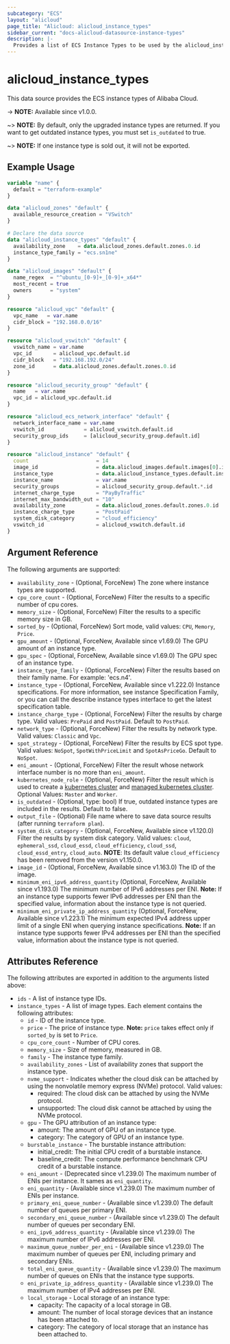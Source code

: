 ```yaml
---
subcategory: "ECS"
layout: "alicloud"
page_title: "Alicloud: alicloud_instance_types"
sidebar_current: "docs-alicloud-datasource-instance-types"
description: |-
  Provides a list of ECS Instance Types to be used by the alicloud_instance resource.
---
```


# alicloud_instance_types

This data source provides the ECS instance types of Alibaba Cloud.

-> **NOTE:** Available since v1.0.0.

~> **NOTE:** By default, only the upgraded instance types are returned. If you want to get outdated instance types, you must set `is_outdated` to true.

~> **NOTE:** If one instance type is sold out, it will not be exported.

## Example Usage

```terraform
variable "name" {
  default = "terraform-example"
}

data "alicloud_zones" "default" {
  available_resource_creation = "VSwitch"
}

# Declare the data source
data "alicloud_instance_types" "default" {
  availability_zone    = data.alicloud_zones.default.zones.0.id
  instance_type_family = "ecs.sn1ne"
}

data "alicloud_images" "default" {
  name_regex  = "^ubuntu_[0-9]+_[0-9]+_x64*"
  most_recent = true
  owners      = "system"
}

resource "alicloud_vpc" "default" {
  vpc_name   = var.name
  cidr_block = "192.168.0.0/16"
}

resource "alicloud_vswitch" "default" {
  vswitch_name = var.name
  vpc_id       = alicloud_vpc.default.id
  cidr_block   = "192.168.192.0/24"
  zone_id      = data.alicloud_zones.default.zones.0.id
}

resource "alicloud_security_group" "default" {
  name   = var.name
  vpc_id = alicloud_vpc.default.id
}

resource "alicloud_ecs_network_interface" "default" {
  network_interface_name = var.name
  vswitch_id             = alicloud_vswitch.default.id
  security_group_ids     = [alicloud_security_group.default.id]
}

resource "alicloud_instance" "default" {
  count                      = 14
  image_id                   = data.alicloud_images.default.images[0].id
  instance_type              = data.alicloud_instance_types.default.instance_types[0].id
  instance_name              = var.name
  security_groups            = alicloud_security_group.default.*.id
  internet_charge_type       = "PayByTraffic"
  internet_max_bandwidth_out = "10"
  availability_zone          = data.alicloud_zones.default.zones.0.id
  instance_charge_type       = "PostPaid"
  system_disk_category       = "cloud_efficiency"
  vswitch_id                 = alicloud_vswitch.default.id
}
```

## Argument Reference

The following arguments are supported:

* `availability_zone` - (Optional, ForceNew) The zone where instance types are supported.
* `cpu_core_count` - (Optional, ForceNew) Filter the results to a specific number of cpu cores.
* `memory_size` - (Optional, ForceNew) Filter the results to a specific memory size in GB.
* `sorted_by` - (Optional, ForceNew) Sort mode, valid values: `CPU`, `Memory`, `Price`.
* `gpu_amount` - (Optional, ForceNew, Available since v1.69.0) The GPU amount of an instance type.
* `gpu_spec` - (Optional, ForceNew, Available since v1.69.0) The GPU spec of an instance type.
* `instance_type_family` - (Optional, ForceNew) Filter the results based on their family name. For example: 'ecs.n4'.
* `instance_type` - (Optional, ForceNew, Available since v1.222.0) Instance specifications. For more information, see instance Specification Family, or you can call the describe instance types interface to get the latest specification table.
* `instance_charge_type` - (Optional, ForceNew) Filter the results by charge type. Valid values: `PrePaid` and `PostPaid`. Default to `PostPaid`.
* `network_type` - (Optional, ForceNew) Filter the results by network type. Valid values: `Classic` and `Vpc`.
* `spot_strategy` - (Optional, ForceNew) Filter the results by ECS spot type. Valid values: `NoSpot`, `SpotWithPriceLimit` and `SpotAsPriceGo`. Default to `NoSpot`.
* `eni_amount` - (Optional, ForceNew) Filter the result whose network interface number is no more than `eni_amount`.
* `kubernetes_node_role` - (Optional, ForceNew) Filter the result which is used to create a [kubernetes cluster](https://www.terraform.io/docs/providers/alicloud/r/cs_kubernetes)
 and [managed kubernetes cluster](https://www.terraform.io/docs/providers/alicloud/r/cs_managed_kubernetes). Optional Values: `Master` and `Worker`.
* `is_outdated` - (Optional, type: bool) If true, outdated instance types are included in the results. Default to false.
* `output_file` - (Optional) File name where to save data source results (after running `terraform plan`).
* `system_disk_category` - (Optional, ForceNew, Available since v1.120.0) Filter the results by system disk category. Valid values: `cloud`, `ephemeral_ssd`, `cloud_essd`, `cloud_efficiency`, `cloud_ssd`, `cloud_essd_entry`, `cloud_auto`. 
  **NOTE**: Its default value `cloud_efficiency` has been removed from the version v1.150.0.
* `image_id` - (Optional, ForceNew, Available since v1.163.0) The ID of the image.
* `minimum_eni_ipv6_address_quantity` (Optional, ForceNew, Available since v1.193.0) The minimum number of IPv6 addresses per ENI. **Note:** If an instance type supports fewer IPv6 addresses per ENI than the specified value, information about the instance type is not queried.
* `minimum_eni_private_ip_address_quantity` (Optional, ForceNew, Available since v1.223.1) The minimum expected IPv4 address upper limit of a single ENI when querying instance specifications. **Note:** If an instance type supports fewer IPv4 addresses per ENI than the specified value, information about the instance type is not queried.

## Attributes Reference

The following attributes are exported in addition to the arguments listed above:

* `ids` - A list of instance type IDs.
* `instance_types` - A list of image types. Each element contains the following attributes:
  * `id` - ID of the instance type.
  * `price` - The price of instance type. **Note:** `price` takes effect only if `sorted_by` is set to `Price`.
  * `cpu_core_count` - Number of CPU cores.
  * `memory_size` - Size of memory, measured in GB.
  * `family` - The instance type family.
  * `availability_zones` - List of availability zones that support the instance type.
  * `nvme_support` - Indicates whether the cloud disk can be attached by using the nonvolatile memory express (NVMe) protocol. Valid values:
    - required: The cloud disk can be attached by using the NVMe protocol.
    - unsupported: The cloud disk cannot be attached by using the NVMe protocol.  
  * `gpu` - The GPU attribution of an instance type:
    - amount: The amount of GPU of an instance type.
    - category: The category of GPU of an instance type.
  * `burstable_instance` - The burstable instance attribution:
    - initial_credit: The initial CPU credit of a burstable instance.
    - baseline_credit:  The compute performance benchmark CPU credit of a burstable instance.
  * `eni_amount` - (Deprecated since v1.239.0) The maximum number of ENIs per instance. It sames as `eni_quantity`.
  * `eni_quantity` - (Available since v1.239.0) The maximum number of ENIs per instance.
  * `primary_eni_queue_number` - (Available since v1.239.0) The default number of queues per primary ENI.
  * `secondary_eni_queue_number` - (Available since v1.239.0) The default number of queues per secondary ENI.
  * `eni_ipv6_address_quantity` - (Available since v1.239.0) The maximum number of IPv6 addresses per ENI. 
  * `maximum_queue_number_per_eni` - (Available since v1.239.0) The maximum number of queues per ENI, including primary and secondary ENIs.
  * `total_eni_queue_quantity` - (Available since v1.239.0) The maximum number of queues on ENIs that the instance type supports. 
  * `eni_private_ip_address_quantity` - (Available since v1.239.0) The maximum number of IPv4 addresses per ENI.
  * `local_storage` - Local storage of an instance type:
    - capacity: The capacity of a local storage in GB.
    - amount:  The number of local storage devices that an instance has been attached to.
    - category: The category of local storage that an instance has been attached to.
